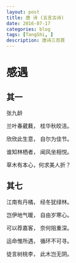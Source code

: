 ```yaml
---
layout: post
title: 唐 诗 (五言古诗)
date: 2016-07-17
categories: blog
tags: [TangShi, ]
description: 唐诗三百首
---
```


感遇  
===

其一
---

张九龄

兰叶春葳蕤， 桂华秋皎洁。

欣欣此生意， 自尔为佳节。

谁知林栖者， 闻风坐相悦。

草木有本心，何求美人折？

其七
---

江南有丹橘， 经冬犹绿林。

岂伊地气暖， 自由岁寒心。

可以荐嘉客， 奈何阻重深。

运命惟所遇， 循环不可寻。

徒言树桃李， 此木岂无阴。

